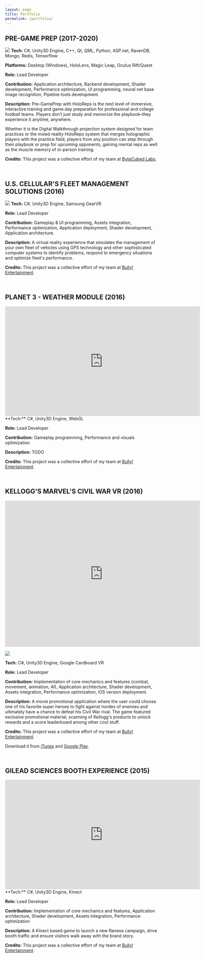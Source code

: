 ```yaml
---
layout: page
title: Portfolio
permalink: /portfolio/
---
```


## PRE-GAME PREP (2017-2020)
![](../public/pgp.jpg)
**Tech:** C#, Unity3D Engine, C++, Qt, QML, Python, ASP.net, RavenDB, Mongo, Redis, Tensorflow

**Platforms:** Desktop (Windows), HoloLens, Magic Leap, Oculus Rift/Quest

**Role:** Lead Developer

**Contribution:** Application architecture, Backend development, Shader development, Performance optimization, UI programming, neural net base image recognition, Pipeline tools development.

**Description:** Pre-GamePrep with HoloReps is the next level of immersive, interactive training and game day preparation for professional and college football teams. Players don’t just study and memorize the playbook–they experience it anytime, anywhere.

Whether it is the Digital Walkthrough projection system designed for team practices or the mixed reality HoloReps system that merges holographic players with the practice field, players from any position can step through their playbook or prep for upcoming opponents, gaining mental reps as well as the muscle memory of in-person training.

**Credits:** This project was a collective effort of my team at [ByteCubed Labs](http://bytecubedlabs.co).



&nbsp;
## U.S. CELLULAR'S FLEET MANAGEMENT SOLUTIONS (2016)
![](../public/bizkit-1120.jpg)
**Tech:** C#, Unity3D Engine, Samsung GearVR

**Role:** Lead Developer

**Contribution:** Gameplay & UI programming, Assets integration, Performance optimization, Application deployment, Shader development, Application architecture.

**Description:** A virtual reality experience that simulates the management of your own fleet of vehicles using GPS technology and other sophisticated computer systems to identify problems, respond to emergency situations and optimize fleet's performance.

**Credits:** This project was a collective effort of my team at [Bully! Entertainment](http://bullyentertainment.com/).


&nbsp;
## PLANET 3 - WEATHER MODULE (2016)
<iframe src="https://player.vimeo.com/video/241329224?title=0&byline=0&portrait=0" width="640" height="360" frameborder="0" webkitallowfullscreen mozallowfullscreen allowfullscreen></iframe>
**Tech:** C#, Unity3D Engine, WebGL

**Role:** Lead Developer

**Contribution:** Gameplay programming, Performance and visuals optimization

**Description:** TODO

**Credits:** This project was a collective effort of my team at [Bully! Entertainment](http://bullyentertainment.com/).


&nbsp;
## KELLOGG'S MARVEL'S CIVIL WAR VR (2016)
<iframe src="https://player.vimeo.com/video/165185223?title=0&byline=0&portrait=0" width="640" height="480" frameborder="0" webkitallowfullscreen mozallowfullscreen allowfullscreen></iframe>

![](../public/cw-reel-version_orig.png)

**Tech:** C#, Unity3D Engine, Google Cardboard VR

**Role:** Lead Developer

**Contribution:** Implementation of core mechanics and features (combat, movement, animation, AI), Application architecture, Shader development, Assets integration, Performance optimization, iOS version deployment.

**Description:** A movie promotional application where the user could choose one of his favorite super heroes to fight against hordes of enemies and ultimately have a chance to defeat his Civil War rival. The game featured exclusive promotional material, scanning of Kellogg's products to unlock rewards and a score leaderboard among other cool stuff.

​**Credits:** This project was a collective effort of my team at [Bully! Entertainment](http://bullyentertainment.com/).

Download it from [iTunes](https://itunes.apple.com/us/app/kelloggs-marvels-civil-war-vr/id1093762466?mt=8) and [Google Play](https://play.google.com/store/apps/details?id=com.kelloggs.civilwarvr&amp;hl=en).


&nbsp;
## GILEAD SCIENCES BOOTH EXPERIENCE (2015)
<iframe src="https://player.vimeo.com/video/149503653?title=0&byline=0&portrait=0" width="640" height="360" frameborder="0" webkitallowfullscreen mozallowfullscreen allowfullscreen></iframe>
**Tech:** C#, Unity3D Engine, Kinect

**Role:** Lead Developer

**Contribution:** Implementation of core mechanics and features, Application architecture, Shader development, Assets integration, Performance optimization

**Description:** A Kinect based game to launch a new Ranexa campaign, drive booth traffic and ensure visitors walk away with the brand story.

**Credits:** This project was a collective effort of my team at [Bully! Entertainment](http://bullyentertainment.com/).